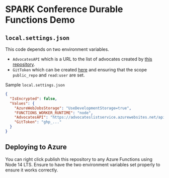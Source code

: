 # SPARK Conference Durable Functions Demo

## `local.settings.json`

This code depends on two environment variables.

* `AdvocatesAPI` which is a URL to the list of advocates created by [this repository](https://github.com/MaximRouiller/AdvocatesListService).
* `GitToken` which can be created [here](https://github.com/settings/tokens) and ensuring that the scope `public_repo` and `read:user` are set.

Sample `local.settings.json`

```json
{
  "IsEncrypted": false,
  "Values": {
    "AzureWebJobsStorage": "UseDevelopmentStorage=true",
    "FUNCTIONS_WORKER_RUNTIME": "node",
    "AdvocatesAPI": "https://advocateslistservice.azurewebsites.net/api/DashboardAdvocates",
    "GitToken": "ghp_..."
  }
}
```

## Deploying to Azure

You can right click publish this repository to any Azure Functions using Node 14 LTS. Ensure to have the two environment variables set properly to ensure it works correctly.